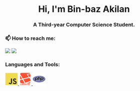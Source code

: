 <h1 align="center">Hi, I'm Bin-baz Akilan</h1>
<h3 align="center">A Third-year Computer Science Student.</h3>


### 📫 How to reach me:
<a href="mailto: bhinbazakilan325@gmail.com">
<img src="https://img.shields.io/badge/-ronaldxdale%40gmail.com-7B83EB?&style=for-the-badge&logo=Microsoft-outlook&logoColor=white" ></a> <a href="https://www.linkedin.com/bin-baz/"><img src="https://img.shields.io/badge/ronaldxdale-%230077B5.svg?&style=for-the-badge&logo=linkedin&logoColor=white" ></a> 



<h3 align="left">Languages and Tools:</h3>
<p align="left"> <a href="https://developer.mozilla.org/en-US/docs/Web/JavaScript" target="_blank" rel="noreferrer"> <img src="https://raw.githubusercontent.com/devicons/devicon/master/icons/javascript/javascript-original.svg" alt="javascript" width="40" height="40"/> </a> <a href="https://laravel.com/" target="_blank" rel="noreferrer"> <img src="https://raw.githubusercontent.com/devicons/devicon/master/icons/laravel/laravel-plain-wordmark.svg" alt="laravel" width="40" height="40"/> </a> <a href="https://www.php.net" target="_blank" rel="noreferrer"> <img src="https://raw.githubusercontent.com/devicons/devicon/master/icons/php/php-original.svg" alt="php" width="40" height="40"/> </a> </p>

